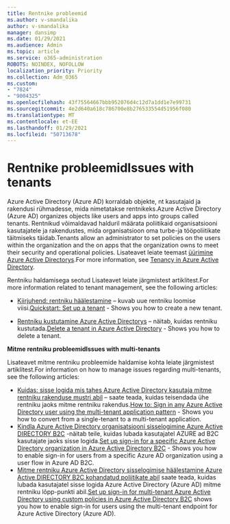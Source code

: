 ```yaml
---
title: Rentnike probleemid
ms.author: v-smandalika
author: v-smandalika
manager: dansimp
ms.date: 01/29/2021
ms.audience: Admin
ms.topic: article
ms.service: o365-administration
ROBOTS: NOINDEX, NOFOLLOW
localization_priority: Priority
ms.collection: Adm_O365
ms.custom:
- "7824"
- "9004325"
ms.openlocfilehash: 43f75564667bbb952076d4c12d7a1dd1e7e99731
ms.sourcegitcommit: 4e2d640a618c786700e8b276533554d51956f080
ms.translationtype: MT
ms.contentlocale: et-EE
ms.lasthandoff: 01/29/2021
ms.locfileid: "50713678"
---
```

# <a name="issues-with-tenants"></a><span data-ttu-id="78a4d-102">Rentnike probleemid</span><span class="sxs-lookup"><span data-stu-id="78a4d-102">Issues with tenants</span></span>

<span data-ttu-id="78a4d-103">Azure Active Directory (Azure AD) korraldab objekte, nt kasutajaid ja rakendusi rühmadesse, mida nimetatakse rentnikeks.</span><span class="sxs-lookup"><span data-stu-id="78a4d-103">Azure Active Directory (Azure AD) organizes objects like users and apps into groups called tenants.</span></span> <span data-ttu-id="78a4d-104">Rentnikud võimaldavad halduril määrata poliitikaid organisatsiooni kasutajatele ja rakendustes, mida organisatsioon oma turbe-ja tööpoliitikate täitmiseks täidab.</span><span class="sxs-lookup"><span data-stu-id="78a4d-104">Tenants allow an administrator to set policies on the users within the organization and the on apps that the organization owns to meet their security and operational policies.</span></span> <span data-ttu-id="78a4d-105">Lisateavet leiate teemast [üürimine Azure Active Directorys](https://docs.microsoft.com/azure/active-directory/develop/single-and-multi-tenant-apps).</span><span class="sxs-lookup"><span data-stu-id="78a4d-105">For more information, see [Tenancy in Azure Active Directory](https://docs.microsoft.com/azure/active-directory/develop/single-and-multi-tenant-apps).</span></span>

<span data-ttu-id="78a4d-106">Rentniku haldamisega seotud Lisateavet leiate järgmistest artiklitest.</span><span class="sxs-lookup"><span data-stu-id="78a4d-106">For more information related to tenant management, see the following articles:</span></span>

- <span data-ttu-id="78a4d-107">[Kiirjuhend: rentniku häälestamine](https://docs.microsoft.com/azure/active-directory/develop/quickstart-create-new-tenant) – kuvab uue rentniku loomise viisi.</span><span class="sxs-lookup"><span data-stu-id="78a4d-107">[Quickstart: Set up a tenant](https://docs.microsoft.com/azure/active-directory/develop/quickstart-create-new-tenant) - Shows you how to create a new tenant.</span></span>

- <span data-ttu-id="78a4d-108">[Rentniku kustutamine Azure Active Directorys](https://docs.microsoft.com/azure/active-directory/enterprise-users/directory-delete-howto) – näitab, kuidas rentniku kustutada.</span><span class="sxs-lookup"><span data-stu-id="78a4d-108">[Delete a tenant in Azure Active Directory](https://docs.microsoft.com/azure/active-directory/enterprise-users/directory-delete-howto) - Shows you how to delete a tenant.</span></span>

<span data-ttu-id="78a4d-109">**Mitme rentniku probleemid**</span><span class="sxs-lookup"><span data-stu-id="78a4d-109">**Issues with multi-tenants**</span></span>

<span data-ttu-id="78a4d-110">Lisateavet mitme rentniku probleemide haldamise kohta leiate järgmistest artiklitest.</span><span class="sxs-lookup"><span data-stu-id="78a4d-110">For information on how to manage issues regarding multi-tenants, see the following articles:</span></span>

- <span data-ttu-id="78a4d-111">[Kuidas: sisse logida mis tahes Azure Active Directory kasutaja mitme rentniku rakenduse mustri abil](https://docs.microsoft.com/azure/active-directory/develop/howto-convert-app-to-be-multi-tenant) – saate teada, kuidas teisendada ühe rentniku jaoks mitme rentniku rakendus.</span><span class="sxs-lookup"><span data-stu-id="78a4d-111">[How to: Sign in any Azure Active Directory user using the multi-tenant application pattern](https://docs.microsoft.com/azure/active-directory/develop/howto-convert-app-to-be-multi-tenant) - Shows you how to convert from a single-tenant to a multi-tenant application.</span></span>
- <span data-ttu-id="78a4d-112">[Kindla Azure Active Directory organisatsiooni sisselogimine Azure Active DIRECTORY B2C](https://docs.microsoft.com/azure/active-directory-b2c/identity-provider-azure-ad-single-tenant?pivots=b2c-user-flow) -näitab teile, kuidas lubada kasutajatel AZURE ad B2C kasutajate jaoks sisse logida.</span><span class="sxs-lookup"><span data-stu-id="78a4d-112">[Set up sign-in for a specific Azure Active Directory organization in Azure Active Directory B2C](https://docs.microsoft.com/azure/active-directory-b2c/identity-provider-azure-ad-single-tenant?pivots=b2c-user-flow) - Shows you how to enable sign-in for users from a specific Azure AD organization using a user flow in Azure AD B2C.</span></span>
- <span data-ttu-id="78a4d-113">[Mitme rentniku Azure Active Directory sisselogimise häälestamine Azure Active DIRECTORY B2C kohandatud poliitikate abil](https://docs.microsoft.com/azure/active-directory-b2c/identity-provider-azure-ad-multi-tenant?pivots=b2c-custom-policy)  saate teada, kuidas lubada kasutajatel sisse logida Azure Active Directory (Azure AD) mitme rentniku lõpp-punkti abil.</span><span class="sxs-lookup"><span data-stu-id="78a4d-113">[Set up sign-in for multi-tenant Azure Active Directory using custom policies in Azure Active Directory B2C](https://docs.microsoft.com/azure/active-directory-b2c/identity-provider-azure-ad-multi-tenant?pivots=b2c-custom-policy)  shows you how to enable sign-in for users using the multi-tenant endpoint for Azure Active Directory (Azure AD).</span></span>






